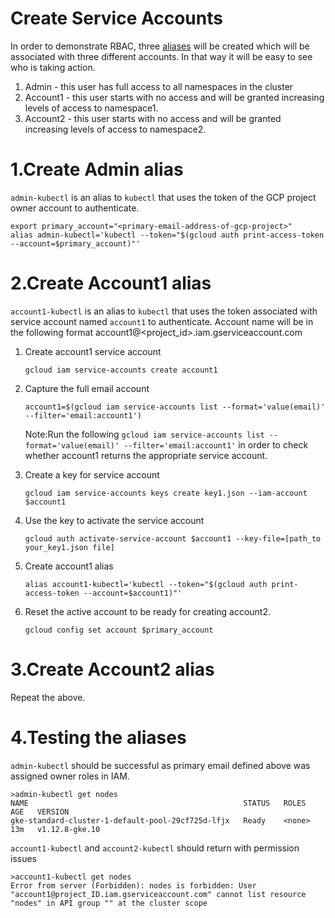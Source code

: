 # Create Service Accounts

In order to demonstrate RBAC, three [aliases](https://ahmet.im/blog/kubectl-aliases/) will be created which will be associated with three different accounts. In that way it will be easy to see who is taking action.

1. Admin - this user has full access to all namespaces in the cluster
2. Account1 - this user starts with no access and will be granted increasing levels of access to namespace1.
3. Account2 - this user starts with no access and will be granted increasing levels of access to namespace2.

# 1.Create Admin alias

`admin-kubectl` is an alias to `kubectl` that uses the token of the GCP project owner account to authenticate.

    export primary_account="<primary-email-address-of-gcp-project>"
    alias admin-kubectl='kubectl --token="$(gcloud auth print-access-token --account=$primary_account)"'
    
# 2.Create Account1 alias

`account1-kubectl` is an alias to `kubectl` that uses the token associated with service account named `account1` to authenticate. Account name will be in the following format account1@<project_id>.iam.gserviceaccount.com

1. Create account1 service account

       gcloud iam service-accounts create account1
    
2. Capture the full email account

       account1=$(gcloud iam service-accounts list --format='value(email)' --filter='email:account1')
       
   Note:Run the following `gcloud iam service-accounts list --format='value(email)' --filter='email:account1'` in order to check whether account1 returns the appropriate service account.

3. Create a key for service account

       gcloud iam service-accounts keys create key1.json --iam-account $account1 

4. Use the key to activate the service account

       gcloud auth activate-service-account $account1 --key-file=[path_to your_key1.json file]

5. Create account1 alias

       alias account1-kubectl='kubectl --token="$(gcloud auth print-access-token --account=$account1)"'

6. Reset the active account to be ready for creating account2.

       gcloud config set account $primary_account
       
# 3.Create Account2 alias
  
Repeat the above.

# 4.Testing the aliases

`admin-kubectl` should be successful as primary email defined above was assigned owner roles in IAM.

    >admin-kubectl get nodes
    NAME                                                STATUS   ROLES    AGE   VERSION
    gke-standard-cluster-1-default-pool-29cf725d-lfjx   Ready    <none>   13m   v1.12.8-gke.10
    
`account1-kubectl` and `account2-kubectl` should return with permission issues

    >account1-kubectl get nodes
    Error from server (Forbidden): nodes is forbidden: User "account1@project_ID.iam.gserviceaccount.com" cannot list resource     "nodes" in API group "" at the cluster scope


